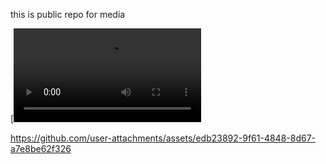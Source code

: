 this is public repo for media


[![Watch the video](https://raw.githubusercontent.com/adelumban/yourrepository/main/assets/hbd.mp4)



https://github.com/user-attachments/assets/edb23892-9f61-4848-8d67-a7e8be62f326

